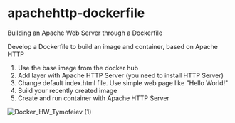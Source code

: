 # apachehttp-dockerfile
Building an Apache Web Server through a Dockerfile

Develop a Dockerfile to build an image and container, based on Apache HTTP

1. Use the base image from the docker hub
2. Add layer with Apache HTTP Server (you need to install HTTP Server)
3. Change default index.html file. Use simple web page like "Hello World!"
4. Build your recently created image
5. Create and run container with Apache HTTP Server

![Docker_HW_Tymofeiev (1)](https://user-images.githubusercontent.com/54776811/211225046-50caed32-69e8-470a-8be8-58650848ccf0.png)
